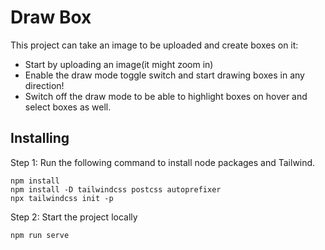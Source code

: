 

# Draw Box

This project can take an image to be uploaded and create boxes on it:

- Start by uploading an image(it might zoom in)
- Enable the draw mode toggle switch and start drawing boxes in any direction!
- Switch off the draw mode to be able to highlight boxes on hover and select boxes as well.

## Installing

Step 1: Run the following command to install node packages and Tailwind.

```
npm install
npm install -D tailwindcss postcss autoprefixer
npx tailwindcss init -p
```

Step 2: Start the project locally

```
npm run serve
```
